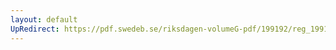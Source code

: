 ```yaml
---
layout: default
UpRedirect: https://pdf.swedeb.se/riksdagen-volumeG-pdf/199192/reg_199192/reg_199192_0692.pdf
---
```

